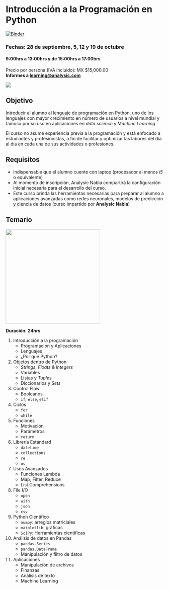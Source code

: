 # Introducción a la Programación en Python
[![Binder](https://mybinder.org/badge.svg)](https://mybinder.org/v2/gh/analysic-nabla/intro-python/master)  
### Fechas: 28 de septiembre, 5, 12 y 19 de octubre
#### 9:00hrs a 13:00hrs y de 15:00hrs a 17:00hrs
Precio por persona (IVA incluido): MX $15,000.00  
**Informes a learning@analysic.com**

![](https://avatars0.githubusercontent.com/u/40369113?s=400&u=c967732f5ac2ebb5ba45840ed884c34c8cbbb3df&v=4)

## Objetivo
Introducir al alumno al lenguaje de programación en Python, uno de los lenguajes con mayor crecimiento en número de usuarios a nivel mundial y famoso por su uso en aplicaciones en *data science* y *Machine Learning*

El curso no asume experiencia previa a la programación y está enfocado a estudiantes y profesionistas, a fin de facilitar y optimizar las labores del día al día en cada una de sus actividades o profesiones.

## Requisitos
* Indispensable que el alumno cuente con laptop (procesador al menos *i5* o equivalente)
* Al momento de inscripción, Analysic Nabla compartirá la configuración inicial necesaria para el desarrollo del curso.
* Este curso brinda las herramientas necesarias para preparar al alumno a aplicaciones avanzadas como redes neuronales, modelos de predicción y ciencia de datos (curso impartido por **Analysic Nabla**)

## Temario 
<img width="300" src="https://www.python.org/static/community_logos/python-logo-master-v3-TM-flattened.png"/>

**Duración: 24hrs**

1. Introducción a la programación
    * Programación y Aplicaciones
    * Lenguajes
    * ¿Por qué Python?
2. Objetos dentro de Python
    * *Strings*, *Floats* & *Integers*
    * Variables
    * Listas y *Tuples*
    * Diccionarios y *Sets*
3. Control Flow
    * Booleanos
    * `if`, `else`, `elif`
4. Ciclos
    * `for`
    * `while`
5. Funciones
    * Motivación
    * Parámetros
    * `return`
6. Librería Estándard
    * `datetime`
    * `collections`
    * `re`
    * `os`
7. Usos Avanzados
    * Funciones Lambda
    * Map, Filter, Reduce
    * List Comprehensions
8. File I/O
    * `open`
    * `with`
    * `json`
    * `csv`
10. Python Científico
    * `numpy`: arreglos matriciales
    * `matplotlib`: gráficas
    * `SciPy`: Herramientas científicas
11. Análisis de datos en Pandas
    * `pandas.Series`
    * `pandas.DataFrame`
    * Manipulación y filtro de datos
12. Aplicaciones
    * Manipulación de archivos
    * Finanzas
    * Análisis de texto
    * Machine Learning
